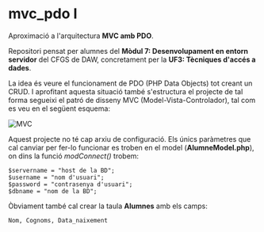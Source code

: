 # mvc_pdo I
Aproximació a l'arquitectura **MVC amb PDO**.

Repositori pensat per alumnes del **Mòdul 7: Desenvolupament en entorn servidor** del CFGS de DAW, concretament per la **UF3: Tècniques d'accés a dades**.

La idea és veure el funcionament de PDO (PHP Data Objects) tot creant un CRUD. I aprofitant aquesta situació també s'estructura el projecte de tal forma segueixi el patró de disseny MVC (Model-Vista-Controlador), tal com es veu en el següent esquema:

![MVC](https://github.com/adalmau/mvc_pdo-I/blob/master/esquema.png)

Aquest projecte no té cap arxiu de configuració. Els únics paràmetres que cal canviar per fer-lo funcionar es troben en el model (**AlumneModel.php**), on dins la funció *modConnect()* trobem:

```
$servername = "host de la BD";
$username = "nom d'usuari";
$password = "contrasenya d'usuari";
$dbname = "nom de la BD";
```

Òbviament també cal crear la taula **Alumnes** amb els camps:

```
Nom, Cognoms, Data_naixement
```
